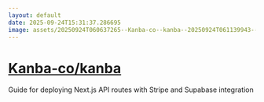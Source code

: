 ```yaml
---
layout: default
date: 2025-09-24T15:31:37.286695
image: assets/20250924T060637265--Kanba-co--kanba--20250924T061139943--cropped.png
---
```


# [Kanba-co/kanba](https://github.com/Kanba-co/kanba)

Guide for deploying Next.js API routes with Stripe and Supabase integration
